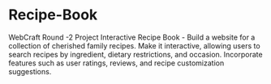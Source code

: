 # Recipe-Book
WebCraft Round -2 Project 
Interactive Recipe Book - Build a website for a collection of cherished family recipes. 
Make it interactive, allowing users to search recipes by ingredient, dietary restrictions, and occasion. 
Incorporate features such as user ratings, reviews, and recipe customization suggestions.
